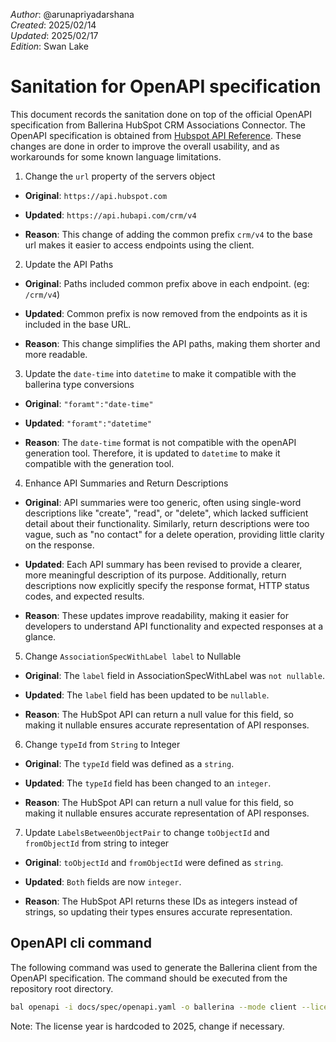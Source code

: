 _Author_:  @arunapriyadarshana \
_Created_: 2025/02/14 \
_Updated_: 2025/02/17 \
_Edition_: Swan Lake

# Sanitation for OpenAPI specification

This document records the sanitation done on top of the official OpenAPI specification from Ballerina HubSpot CRM Associations Connector. 
The OpenAPI specification is obtained from [Hubspot API Reference](https://github.com/HubSpot/HubSpot-public-api-spec-collection/blob/main/PublicApiSpecs/CRM/Associations/Rollouts/130902/v4/associations.json).
These changes are done in order to improve the overall usability, and as workarounds for some known language limitations.

1. Change the `url` property of the servers object
- **Original**: 
`https://api.hubspot.com`

- **Updated**: 
`https://api.hubapi.com/crm/v4`

- **Reason**: This change of adding the common prefix `crm/v4` to the base url makes it easier to access endpoints using the client.

2. Update the API Paths
- **Original**: Paths included common prefix above in each endpoint. (eg: `/crm/v4`)

- **Updated**: Common prefix is now removed from the endpoints as it is included in the base URL.
- **Reason**: This change simplifies the API paths, making them shorter and more readable.
 
3. Update the `date-time` into `datetime` to make it compatible with the ballerina type conversions
- **Original**: `"foramt":"date-time"`
- **Updated**: `"foramt":"datetime"`

- **Reason**: The `date-time` format is not compatible with the openAPI generation tool. Therefore, it is updated to `datetime` to make it compatible with the generation tool.

4. Enhance API Summaries and Return Descriptions 
- **Original**: API summaries were too generic, often using single-word descriptions like "create", "read", or "delete", which lacked sufficient detail about their functionality. Similarly, return descriptions were too vague, such as "no contact" for a delete operation, providing little clarity on the response.

- **Updated**: Each API summary has been revised to provide a clearer, more meaningful description of its purpose. Additionally, return descriptions now explicitly specify the response format, HTTP status codes, and expected results.

- **Reason**: These updates improve readability, making it easier for developers to understand API functionality and expected responses at a glance.

5. Change `AssociationSpecWithLabel label` to Nullable
- **Original**: The `label` field in AssociationSpecWithLabel was `not nullable`.

- **Updated**: The `label` field has been updated to be `nullable`.
- **Reason**: The HubSpot API can return a null value for this field, so making it nullable ensures accurate representation of API responses.

6. Change `typeId` from `String` to Integer
- **Original**: The `typeId` field was defined as a `string`.

- **Updated**: The `typeId` field has been changed to an `integer`.
- **Reason**: The HubSpot API can return a null value for this field, so making it nullable ensures accurate representation of API responses.

7. Update `LabelsBetweenObjectPair` to change `toObjectId` and `fromObjectId` from string to integer
- **Original**: `toObjectId` and `fromObjectId` were defined as `string`.

- **Updated**: `Both` fields are now `integer`.
- **Reason**: The HubSpot API returns these IDs as integers instead of strings, so updating their types ensures accurate representation.

## OpenAPI cli command

The following command was used to generate the Ballerina client from the OpenAPI specification. The command should be executed from the repository root directory.

```bash
bal openapi -i docs/spec/openapi.yaml -o ballerina --mode client --license docs/license.txt
```
Note: The license year is hardcoded to 2025, change if necessary.
